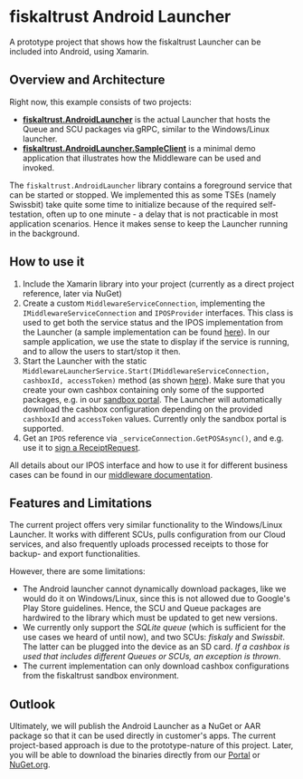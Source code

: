 # fiskaltrust Android Launcher
A prototype project that shows how the fiskaltrust Launcher can be included into Android, using Xamarin.

## Overview and Architecture
Right now, this example consists of two projects: 
- **[fiskaltrust.AndroidLauncher](src/fiskaltrust.Launcher.Android)** is the actual Launcher that hosts the Queue and SCU packages via gRPC, similar to the Windows/Linux launcher.
- **[fiskaltrust.AndroidLauncher.SampleClient](src/fiskaltrust.Launcher.Android.SampleClient)** is a minimal demo application that illustrates how the Middleware can be used and invoked.

The ```fiskaltrust.AndroidLauncher``` library contains a foreground service that can be started or stopped. We implemented this as some TSEs (namely Swissbit) take quite some time to initialize because of the required self-testation, often up to one minute - a delay that is not practicable in most application scenarios. Hence it makes sense to keep the Launcher running in the background. 

## How to use it
1. Include the Xamarin library into your project (currently as a direct project reference, later via NuGet)
2. Create a custom `MiddlewareServiceConnection`, implementing the `IMiddlewareServiceConnection` and `IPOSProvider` interfaces. This class is used to get both the service status and the IPOS implementation from the Launcher (a sample implementation can be found [here](https://github.com/fiskaltrust/middleware-launcher-android/blob/master/src/fiskaltrust.Launcher.Android.SampleClient/MiddlewareServiceConnection.cs)). In our sample application, we use the state to display if the service is running, and to allow the users to start/stop it then.
3. Start the Launcher with the static `MiddlewareLauncherService.Start(IMiddlewareServiceConnection, cashboxId, accessToken)` method (as shown [here](https://github.com/fiskaltrust/middleware-launcher-android/blob/master/src/fiskaltrust.Launcher.Android.SampleClient/MainActivity.cs#L39)). Make sure that you create your own cashbox containing only some of the supported packages, e.g. in our [sandbox portal](https://portal-sandbox.fiskaltrust.cloud). The Launcher will automatically download the cashbox configuration depending on the provided ```cashboxId``` and ```accessToken``` values. Currently only the sandbox portal is supported.
4. Get an `IPOS` reference via `_serviceConnection.GetPOSAsync()`, and e.g. use it to [sign a ReceiptRequest](https://github.com/fiskaltrust/middleware-launcher-android/blob/master/src/fiskaltrust.Launcher.Android.SampleClient/MainActivity.cs#L114).

All details about our IPOS interface and how to use it for different business cases can be found in our [middleware documentation](https://docs.fiskaltrust.cloud/doc/interface-doc/doc/general/general.html).

## Features and Limitations
The current project offers very similar functionality to the Windows/Linux Launcher. It works with different SCUs, pulls configuration from our Cloud services, and also frequently uploads processed receipts to those for backup- and export functionalities.

However, there are some limitations:
- The Android launcher cannot dynamically download packages, like we would do it on Windows/Linux, since this is not allowed due to Google's Play Store guidelines. Hence, the SCU and Queue packages are hardwired to the library which must be updated to get new versions.
- We currently only support the _SQLite queue_ (which is sufficient for the use cases we heard of until now), and two SCUs: _fiskaly_ and _Swissbit_. The latter can be plugged into the device as an SD card. _If a cashbox is used that includes different Queues or SCUs, an exception is thrown_.
- The current implementation can only download cashbox configurations from the fiskaltrust sandbox environment.

## Outlook
Ultimately, we will publish the Android Launcher as a NuGet or AAR package so that it can be used directly in customer's apps. The current project-based approach is due to the prototype-nature of this project. Later, you will be able to download the binaries directly from our [Portal](https://portal.fiskaltrust.de) or [NuGet.org](https://nuget.org).
